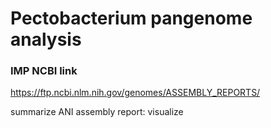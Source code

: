 # Pectobacterium pangenome analysis

### IMP NCBI link
https://ftp.ncbi.nlm.nih.gov/genomes/ASSEMBLY_REPORTS/

summarize ANI assembly report: visualize
